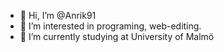 - 👋 Hi, I’m @Anrik91
- 👀 I’m interested in programing, web-editing.
- 🌱 I’m currently studying at University of Malmö
